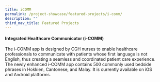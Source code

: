```yaml
---
title: iCOMM
permalink: /project-showcase/featured-projects/i-comm/
description: ""
third_nav_title: Featured Projects
---
```

#### Integrated Healthcare Communicator (i-COMM)

The i-COMM app is designed by CGH nurses to enable healthcare professionals to communicate with patients whose first language is not English, thus creating a seamless and coordinated patient care experience. The newly enhanced i-COMM app contains 500 commonly used bedside phrases in Hokkien, Cantonese, and Malay. It is currently available on iOS and Android platforms.

